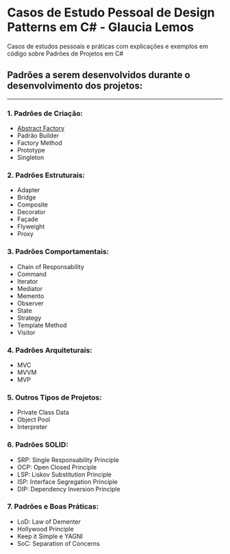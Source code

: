 # Casos de Estudo Pessoal de Design Patterns em C# - Glaucia Lemos

Casos de estudos pessoais e práticas com explicações e exemplos em código sobre Padrões de Projetos em C#

## Padrões a serem desenvolvidos durante o desenvolvimento dos projetos:
---

### 1. Padrões de Criação: ###

- [Abstract Factory](https://code4coders.wordpress.com/2016/04/29/principios-de-design-patterns-em-c-abstract-factory/)
- Padrão Builder
- Factory Method
- Prototype
- Singleton

### 2. Padrões Estruturais: ###

- Adapter
- Bridge
- Composite
- Decorator
- Façade
- Flyweight
- Proxy

### 3. Padrões Comportamentais: ###

- Chain of Responsability
- Command
- Iterator
- Mediator
- Memento
- Observer
- State
- Strategy
- Template Method
- Visitor

### 4. Padrões Arquiteturais: ###

- MVC
- MVVM
- MVP

### 5. Outros Tipos de Projetos: ###

- Private Class Data
- Object Pool 
- Interpreter

### 6. Padrões SOLID: ###

- SRP: Single Responsability Principle
- OCP: Open Closed Principle
- LSP: Liskov Substitution Principle
- ISP: Interface Segregation Principle
- DIP: Dependency Inversion Principle

### 7. Padrões e Boas Práticas: ###

- LoD: Law of Dementer
- Hollywood Principle
- Keep it Simple e YAGNI
- SoC: Separation of Concerns